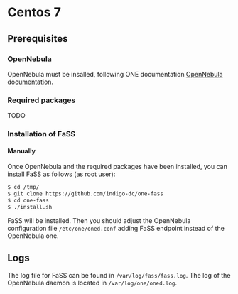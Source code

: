 # Centos 7
## Prerequisites
### OpenNebula
OpenNebula must be insalled, following ONE documentation [OpenNebula documentation](http://docs.opennebula.org/5.0/deployment/opennebula_installation/index.html).

### Required packages
TODO

### Installation of FaSS 

#### Manually
Once OpenNebula and the required packages have been installed, you can install FaSS as follows (as root user):

```bash
$ cd /tmp/
$ git clone https://github.com/indigo-dc/one-fass
$ cd one-fass
$ ./install.sh
```

FaSS will be installed. 
Then you should adjust the OpenNebula configuration file ```/etc/one/oned.conf``` adding FaSS endpoint instead of the OpenNebula one.

## Logs
The log file for FaSS can be found in `/var/log/fass/fass.log`.
The log of the OpenNebula daemon is located in `/var/log/one/oned.log`.
